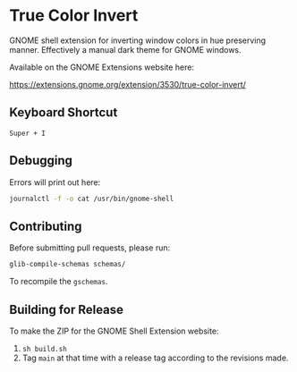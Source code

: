 # True Color Invert

GNOME shell extension for inverting window colors in hue preserving manner. Effectively a manual dark theme for GNOME windows.

Available on the GNOME Extensions website here:

https://extensions.gnome.org/extension/3530/true-color-invert/

## Keyboard Shortcut

`Super + I`

## Debugging

Errors will print out here:
```bash
journalctl -f -o cat /usr/bin/gnome-shell
```

## Contributing

Before submitting pull requests, please run:

```bash
glib-compile-schemas schemas/
```

To recompile the `gschemas`.

## Building for Release

To make the ZIP for the GNOME Shell Extension website: 

1. `sh build.sh`
2. Tag `main` at that time with a release tag according to the revisions made.
